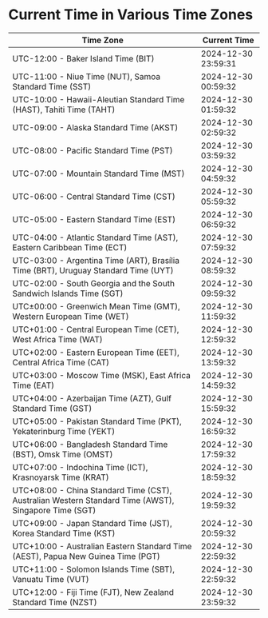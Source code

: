 # Current Time in Various Time Zones

| Time Zone | Current Time |
|-----------|--------------|
| UTC-12:00 - Baker Island Time (BIT) | 2024-12-30 23:59:31 |
| UTC-11:00 - Niue Time (NUT), Samoa Standard Time (SST) | 2024-12-30 00:59:32 |
| UTC-10:00 - Hawaii-Aleutian Standard Time (HAST), Tahiti Time (TAHT) | 2024-12-30 01:59:32 |
| UTC-09:00 - Alaska Standard Time (AKST) | 2024-12-30 02:59:32 |
| UTC-08:00 - Pacific Standard Time (PST) | 2024-12-30 03:59:32 |
| UTC-07:00 - Mountain Standard Time (MST) | 2024-12-30 04:59:32 |
| UTC-06:00 - Central Standard Time (CST) | 2024-12-30 05:59:32 |
| UTC-05:00 - Eastern Standard Time (EST) | 2024-12-30 06:59:32 |
| UTC-04:00 - Atlantic Standard Time (AST), Eastern Caribbean Time (ECT) | 2024-12-30 07:59:32 |
| UTC-03:00 - Argentina Time (ART), Brasília Time (BRT), Uruguay Standard Time (UYT) | 2024-12-30 08:59:32 |
| UTC-02:00 - South Georgia and the South Sandwich Islands Time (SGT) | 2024-12-30 09:59:32 |
| UTC±00:00 - Greenwich Mean Time (GMT), Western European Time (WET) | 2024-12-30 11:59:32 |
| UTC+01:00 - Central European Time (CET), West Africa Time (WAT) | 2024-12-30 12:59:32 |
| UTC+02:00 - Eastern European Time (EET), Central Africa Time (CAT) | 2024-12-30 13:59:32 |
| UTC+03:00 - Moscow Time (MSK), East Africa Time (EAT) | 2024-12-30 14:59:32 |
| UTC+04:00 - Azerbaijan Time (AZT), Gulf Standard Time (GST) | 2024-12-30 15:59:32 |
| UTC+05:00 - Pakistan Standard Time (PKT), Yekaterinburg Time (YEKT) | 2024-12-30 16:59:32 |
| UTC+06:00 - Bangladesh Standard Time (BST), Omsk Time (OMST) | 2024-12-30 17:59:32 |
| UTC+07:00 - Indochina Time (ICT), Krasnoyarsk Time (KRAT) | 2024-12-30 18:59:32 |
| UTC+08:00 - China Standard Time (CST), Australian Western Standard Time (AWST), Singapore Time (SGT) | 2024-12-30 19:59:32 |
| UTC+09:00 - Japan Standard Time (JST), Korea Standard Time (KST) | 2024-12-30 20:59:32 |
| UTC+10:00 - Australian Eastern Standard Time (AEST), Papua New Guinea Time (PGT) | 2024-12-30 22:59:32 |
| UTC+11:00 - Solomon Islands Time (SBT), Vanuatu Time (VUT) | 2024-12-30 22:59:32 |
| UTC+12:00 - Fiji Time (FJT), New Zealand Standard Time (NZST) | 2024-12-30 23:59:32 |
